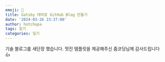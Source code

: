 ```yaml
---
emoji: 🫡
title: Gatsby 테마로 GitHub Blog 만들기
date: '2024-03-26 23:37:00'
author: hotchapa
tags: 일기 
categories: 일기
---
```


기술 블로그를 새단장 했습니다.
멋진 템플릿을 제공해주신 줌코딩님께 감사드립니다 👍

<!-- 
```toc

``` -->

